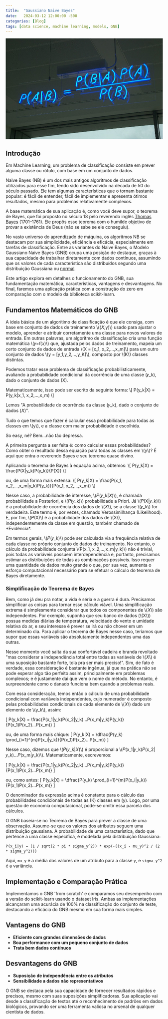 ```yaml
---
title:  "Gaussiano Naive Bayes"
date:   2024-03-12 12:00:00 -500
categories: [Blog]
tags: [data science, machine learning, models, GNB]
---
```


<!-- Linking MathJax (put this in the header or somewhere at the beginning of your document) -->
<script src="https://polyfill.io/v3/polyfill.min.js?features=es6"></script>
<script id="MathJax-script" async src="https://cdn.jsdelivr.net/npm/mathjax@3/es5/tex-mml-chtml.js"></script>

![png](https://github.com/gallileugenesis/gallileugenesis.github.io/blob/main/post-img/2024-03-12-GaussianNB/header_image.jpeg?raw=true)


## Introdução

Em Machine Learning, um problema de classificação consiste em prever alguma classe ou rótulo, com base em um conjunto de dados.

Naive Bayes (NB) é um dos mais antigos algoritmos de classificação utilizados para esse fim, tendo sido desenvolvido na década de 50 do século passado. Ele tem algumas características que o tornam bastante popular: é fácil de entender, fácil de implementar e apresenta ótimos resultados, mesmo para problemas relativamente complexos.

A base matemática de sua aplicação é, como você deve supor, o teorema de Bayes, que foi proposto no século 18 pelo reverendo inglês [Thomas Bayes](https://en.wikipedia.org/wiki/Thomas_Bayes) (1701–1761). Ele propôs esse teorema com o humilde objetivo de provar a existência de Deus (não se sabe se ele conseguiu).

No vasto universo do aprendizado de máquina, os algoritmos NB se destacam por sua simplicidade, eficiência e eficácia, especialmente em tarefas de classificação. Entre as variantes do Naive Bayes, o Modelo Gaussiano Naive Bayes (GNB) ocupa uma posição de destaque, graças à sua capacidade de trabalhar diretamente com dados contínuos, assumindo que os valores de cada característica são distribuídos segundo uma distribuição Gaussiana ou [normal](https://en.wikipedia.org/wiki/Normal_distribution). 

Este artigo explora em detalhes o funcionamento do GNB, sua fundamentação matemática, características, vantagens e desvantagens. No final, faremos uma aplicação prática com a construção do zero em comparação com o modelo da biblioteca scikit-learn.

## Fundamentos Matemáticos do GNB

<p>
A ideia básica de um algorítimo de classificação é que ele consiga, com base em conjunto de dados de treinamento \((𝑋,y)\) usado para ajustar o modelo, aprender e atribuir corretamente uma classe para novos valores de entrada. Em outras palavras, um algoritmo de classificação cria uma função matemática \(𝑦=𝑓(𝑥)\) que, ajustada pelos dados de treinamento, mapeia um certo conjunto de dados de entrada \(X = [x_1, x_2,...,x_m]\) para um outro conjunto de dados \(y = [y_1,y_2,...,y_K]\), composto por \(K\) classes distintas.

Podemos tratar esse problema de classificação probabilisticamente, avaliando a probabilidade condicional da ocorrência de uma classe \(𝑦_k\), dado o conjunto de dados \(X\). 
</p>

<p>
Matematicamente, isso pode ser escrito da seguinte forma:
\[
P(y_k|X) = P(y_k|x_1, x_2,...,x_m)
\]

Lemos "A probabilidade de ocorrência da classe \(𝑦_k\), dado o conjunto de dados \(𝑋\)".
</p>

<p> 
Tudo o que temos que fazer é calcular essa probabilidade para todas as classes em \(y\), e a classe com maior probabilidade é escolhida. 
</p>

<p> 
So easy, né? Bem...não tão depressa.
</p>

<p> 
A primeira pergunta a ser feita é: como calcular essas probabilidades? Como obter o resultado dessa equação para todas as classes em \(y\)? É aqui que entra o reverendo Bayes e seu teorema quase divino.
</p>

<p> 
Aplicando o teorema de Bayes à equação acima, obtemos:
\[
P(y_k|X) = \frac{P(X|y_k)P(y_k)}{P(X)}
\]
</p>

<p> 
ou, de uma forma mais extensa:
\[
P(y_k|X) = \frac{P(x_1, x_2,...,x_m|y_k)P(y_k)}{P(x_1, x_2,...,x_m)}
\]
</p>

<p>
Nesse caso, a probabilidade de interesse, \(𝑃(𝑦_k|𝑋)\), é chamada probabilidade a Posteriori, e \(𝑃(𝑦_k)\) probabilidade a Priori. Já \(𝑃(X|𝑦_k)\) é a probabilidade de ocorrência dos dados de \(𝑋\), se a classe \(𝑦_k\) for verdadeira. Este termo é, por vezes, chamado Verossimilhança (Likelihood). E, por fim, \(𝑃(X)\) é a probabilidade dos dados de \(X\), independentemente da classe em questão, também chamado de *Evidência*.
</p>

<p>
Em termos gerais, \(𝑃(𝑦_k)\) pode ser calculada via a frequência relativa de cada classe no próprio conjunto de dados de treinamento. No entanto, o cálculo da probabilidade conjunta \(P(x_1, x_2,...,x_m|y_k)\) não é trivial, pois todas as variáveis possuem interdependência e, portanto, precisamos estimar as distribuições de todas as combinações possíveis. Isso requer uma quantidade de dados muito grande o que, por sua vez, aumenta o esforço computacional necessário para se efetuar o cálculo do teorema de Bayes diretamente.
</p>

### Simplificação do Teorema de Bayes

<p>
Bem, como já deu pra notar, a vida é séria e a guerra é dura. Precisamos simplificar as coisas para tornar esse cálculo viável. Uma simplificação extrema é simplesmente considerar que todos os componentes de \(𝑋\) são independentes. Por exemplo, suponha que seu banco de dados (\(X\)) possua medidas diárias de temperatura, velocidade do vento e umidade relativa do ar, e seu interesse é prever se irá ou não chover em um determinado dia. Para aplicar o teorema de Bayes nesse caso, teríamos que supor que essas variáveis são absolutamente independentes uma das outras.
</p>

<p>
Nesse momento você salta da sua confortável cadeira e branda revoltado "mas considerar a independência total entre todas as variáveis de \(𝑋\) é uma suposição bastante forte, tola pra ser mais preciso!". Sim, de fato é verdade, essa consideração é bastante ingênua, já que na prática não se pode esperar algo tão perfeito assim, principalmente em problemas complexos; e é justamente dai que vem o nome do método. No entanto, é surpreendente como o danado funciona bem quando a problemas reais.
</p>

<p>
Com essa consideração, temos então o cálculo de uma probabilidade condicional com variáveis independentes, cujo numerador é composto pelas probabilidades condicionais de cada elemento de \(𝑋\) dado um elemento de \(y_k\), assim:

\[
P(y_k|X) = \frac{P(x_1|y_k)P(x_2|y_k)...P(x_m|y_k)P(y_k)}{P(x_1)P(x_2)...P(x_m)}
\]

ou, de uma forma mais chique:
\[
P(y_k|X) = \dfrac{P(y_k) \prod_{i=1}^{m}P(x_i|y_k)}{P(x_1)P(x_2)...P(x_m)}
\]

<p>
Nesse caso, dizemos que \(𝑃(𝑦_k|𝑋)\) é proporcional a \(𝑃(x_1|𝑦_k)𝑃(x_2|𝑦_k)…𝑃(x_m|𝑦_k)\). Matematicamente, escrevemos:

\[
P(y_k|X) = \frac{P(x_1|y_k)P(x_2|y_k)...P(x_m|y_k)P(y_k)}{P(x_1)P(x_2)...P(x_m)}
\]


ou, como antes:
\[
P(y_k|X) = \dfrac{P(y_k) \prod_{i=1}^{m}P(x_i|y_k)}{P(x_1)P(x_2)...P(x_m)}
\]

O denominador da expressão acima é constante para o cálculo das probabilidades condicionais de todas as \(K\) classes em \(y\). Logo, por uma questão de economia computacional, pode-se omitir essa parcela dos cálculos.
</p>


O GNB baseia-se no Teorema de Bayes para prever a classe de uma observação. Assume-se que os valores dos atributos seguem uma distribuição gaussiana. A probabilidade de uma característica, dado que pertence a uma classe específica, é modelada pela distribuição Gaussiana:

```
P(x_i|y) = (1 / sqrt(2 * pi * sigma_y^2)) * exp(-((x_i - mu_y)^2 / (2 * sigma_y^2)))
```

Aqui, `mu_y` é a média dos valores de um atributo para a classe `y`, e `sigma_y^2` é a variância.

## Implementação e Comparação Prática

Implementamos o GNB 'from scratch' e comparamos seu desempenho com a versão do scikit-learn usando o dataset Iris. Ambas as implementações alcançaram uma acurácia de 100% na classificação do conjunto de teste, destacando a eficácia do GNB mesmo em sua forma mais simples.

## Vantagens do GNB

- **Eficiente com grandes dimensões de dados**
- **Boa performance com um pequeno conjunto de dados**
- **Trata bem dados contínuos**

## Desvantagens do GNB

- **Suposição de independência entre os atributos**
- **Sensibilidade a dados não representativos**

O GNB se destaca pela sua capacidade de fornecer resultados rápidos e precisos, mesmo com suas suposições simplificadoras. Sua aplicação vai desde a classificação de textos até o reconhecimento de padrões em dados biológicos, provando ser uma ferramenta valiosa no arsenal de qualquer cientista de dados.
